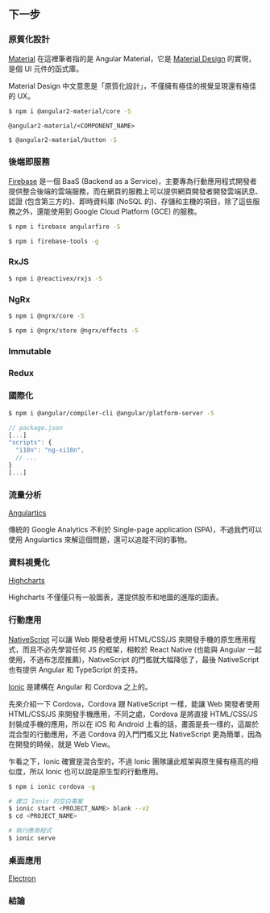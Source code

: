 ## 下一步

### 原質化設計

[Material](https://material.angular.io/) 在這裡筆者指的是 Angular Material，它是 [Material Design](https://material.google.com/) 的實現，是個 UI 元件的函式庫。

Material Design 中文意思是「原質化設計」，不僅擁有極佳的視覺呈現還有極佳的 UX。

```bash
$ npm i @angular2-material/core -S
```

`@angular2-material/<COMPONENT_NAME>`

```bash
$ @angular2-material/button -S
```

### 後端即服務

[Firebase](https://firebase.google.com/) 是一個 BaaS (Backend as a Service)，主要專為行動應用程式開發者提供整合後端的雲端服務，而在網頁的服務上可以提供網頁開發者開發雲端訊息、認證 (包含第三方的)、即時資料庫 (NoSQL 的)、存儲和主機的項目，除了這些服務之外，還能使用到 Google Cloud Platform (GCE) 的服務。

```bash
$ npm i firebase angularfire -S
```

```bash
$ npm i firebase-tools -g
```

### RxJS

```bash
$ npm i @reactivex/rxjs -S
```

### NgRx

```bash
$ npm i @ngrx/core -S
```

```bash
$ npm i @ngrx/store @ngrx/effects -S
```

### Immutable

### Redux

### 國際化

```bash
$ npm i @angular/compiler-cli @angular/platform-server -S
```

```js
// package.json
[...]
"scripts": {
  "i18n": "ng-xi18n", 
  // ...
}
[...]
```

### 流量分析

[Angulartics](http://angulartics.github.io/)

傳統的 Google Analytics 不利於 Single-page application (SPA)，不過我們可以使用 Angulartics 來解這個問題，還可以追蹤不同的事物。

### 資料視覺化

[Highcharts](http://www.highcharts.com/)

Highcharts 不僅僅只有一般圖表，還提供股市和地圖的進階的圖表。

### 行動應用

[NativeScript](https://www.nativescript.org/) 可以讓 Web 開發者使用 HTML/CSS/JS 來開發手機的原生應用程式，而且不必先學習任何 JS 的框架，相較於 React Native (也能與 Angular 一起使用，不過布怎麼推薦)，NativeScript 的門檻就大幅降低了，最後 NativeScript 也有提供 Angular 和 TypeScript 的支持。

[Ionic](http://ionicframework.com/) 是建構在 Angular 和 Cordova 之上的。

先來介紹一下 Cordova，Cordova 跟 NativeScript 一樣，能讓 Web 開發者使用 HTML/CSS/JS 來開發手機應用，不同之處，Cordova 是將直接 HTML/CSS/JS 封裝成手機的應用，所以在 iOS 和 Android 上看的話，畫面是長一樣的，這屬於混合型的行動應用，不過 Cordova 的入門門檻又比 NativeScript 更為簡單，因為在開發的時候，就是 Web View。

乍看之下，Ionic 確實是混合型的，不過 Ionic 團隊讓此框架與原生擁有極高的相似度，所以 Ionic 也可以說是原生型的行動應用。

```bash
$ npm i ionic cordova -g
```

```bash
# 建立 Ionic 的空白專案
$ ionic start <PROJECT_NAME> blank --v2
$ cd <PROJECT_NAME>
```

```bash
# 執行應用程式
$ ionic serve
```

### 桌面應用

[Electron](http://electron.atom.io/)

### 結論
